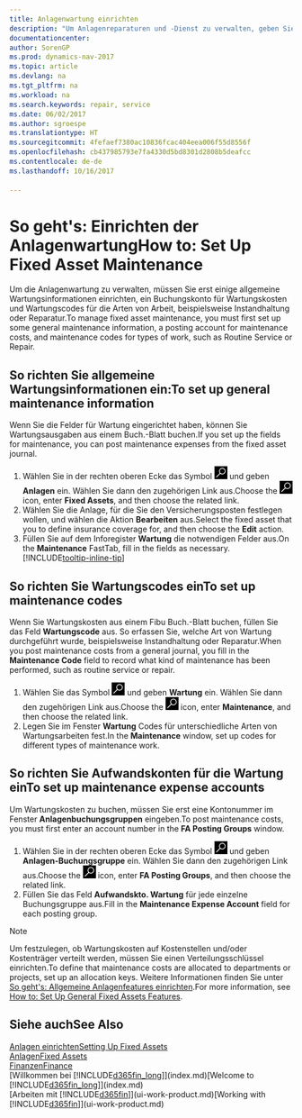 ```yaml
---
title: Anlagenwartung einrichten
description: "Um Anlagenreparaturen und -Dienst zu verwalten, geben Sie allgemeine Wartungsinformationen, Codes für die Art der Arbeit und eine Buchung für Kosten an."
documentationcenter: 
author: SorenGP
ms.prod: dynamics-nav-2017
ms.topic: article
ms.devlang: na
ms.tgt_pltfrm: na
ms.workload: na
ms.search.keywords: repair, service
ms.date: 06/02/2017
ms.author: sgroespe
ms.translationtype: HT
ms.sourcegitcommit: 4fefaef7380ac10836fcac404eea006f55d8556f
ms.openlocfilehash: cb437985793e7fa4330d5bd8301d2808b5deafcc
ms.contentlocale: de-de
ms.lasthandoff: 10/16/2017

---
```

# <a name="how-to-set-up-fixed-asset-maintenance"></a><span data-ttu-id="79995-103">So geht's: Einrichten der Anlagenwartung</span><span class="sxs-lookup"><span data-stu-id="79995-103">How to: Set Up Fixed Asset Maintenance</span></span>
<span data-ttu-id="79995-104">Um die Anlagenwartung zu verwalten, müssen Sie erst einige allgemeine Wartungsinformationen einrichten, ein Buchungskonto für Wartungskosten und Wartungscodes für die Arten von Arbeit, beispielsweise Instandhaltung oder Reparatur.</span><span class="sxs-lookup"><span data-stu-id="79995-104">To manage fixed asset maintenance, you must first set up some general maintenance information, a posting account for maintenance costs, and maintenance codes for types of work, such as Routine Service or Repair.</span></span>

## <a name="to-set-up-general-maintenance-information"></a><span data-ttu-id="79995-105">So richten Sie allgemeine Wartungsinformationen ein:</span><span class="sxs-lookup"><span data-stu-id="79995-105">To set up general maintenance information</span></span>
<span data-ttu-id="79995-106">Wenn Sie die Felder für Wartung eingerichtet haben, können Sie Wartungsausgaben aus einem Buch.-Blatt buchen.</span><span class="sxs-lookup"><span data-stu-id="79995-106">If you set up the fields for maintenance, you can post maintenance expenses from the fixed asset journal.</span></span>

1. <span data-ttu-id="79995-107">Wählen Sie in der rechten oberen Ecke das Symbol ![Nach Seite oder Bericht suchen](media/ui-search/search_small.png "Nach Seite oder Bericht suchen") und geben **Anlagen** ein. Wählen Sie dann den zugehörigen Link aus.</span><span class="sxs-lookup"><span data-stu-id="79995-107">Choose the ![Search for Page or Report](media/ui-search/search_small.png "Search for Page or Report icon") icon, enter **Fixed Assets**, and then choose the related link.</span></span>
2. <span data-ttu-id="79995-108">Wählen Sie die Anlage, für die Sie den Versicherungsposten festlegen wollen, und wählen die Aktion **Bearbeiten** aus.</span><span class="sxs-lookup"><span data-stu-id="79995-108">Select the fixed asset that you to define insurance coverage for, and then choose the **Edit** action.</span></span>
3. <span data-ttu-id="79995-109">Füllen Sie auf dem Inforegister **Wartung** die notwendigen Felder aus.</span><span class="sxs-lookup"><span data-stu-id="79995-109">On the **Maintenance** FastTab, fill in the fields as necessary.</span></span> [!INCLUDE[tooltip-inline-tip](includes/tooltip-inline-tip_md.md)]

## <a name="to-set-up-maintenance-codes"></a><span data-ttu-id="79995-110">So richten Sie Wartungscodes ein</span><span class="sxs-lookup"><span data-stu-id="79995-110">To set up maintenance codes</span></span>
<span data-ttu-id="79995-111">Wenn Sie Wartungskosten aus einem Fibu Buch.-Blatt buchen, füllen Sie das Feld **Wartungscode** aus. So erfassen Sie, welche Art von Wartung durchgeführt wurde, beispielsweise Instandhaltung oder Reparatur.</span><span class="sxs-lookup"><span data-stu-id="79995-111">When you post maintenance costs from a general journal, you fill in the **Maintenance Code** field to record what kind of maintenance has been performed, such as routine service or repair.</span></span>

1. <span data-ttu-id="79995-112">Wählen Sie das Symbol ![Nach Seite oder Bericht suchen](media/ui-search/search_small.png "Nach Seite oder Bericht suchen") und geben **Wartung** ein. Wählen Sie dann den zugehörigen Link aus.</span><span class="sxs-lookup"><span data-stu-id="79995-112">Choose the ![Search for Page or Report](media/ui-search/search_small.png "Search for Page or Report icon") icon, enter **Maintenance**, and then choose the related link.</span></span>
2. <span data-ttu-id="79995-113">Legen Sie im Fenster **Wartung** Codes für unterschiedliche Arten von Wartungsarbeiten fest.</span><span class="sxs-lookup"><span data-stu-id="79995-113">In the **Maintenance** window, set up codes for different types of maintenance work.</span></span>

## <a name="to-set-up-maintenance-expense-accounts"></a><span data-ttu-id="79995-114">So richten Sie Aufwandskonten für die Wartung ein</span><span class="sxs-lookup"><span data-stu-id="79995-114">To set up maintenance expense accounts</span></span>
<span data-ttu-id="79995-115">Um Wartungskosten zu buchen, müssen Sie erst eine Kontonummer im Fenster **Anlagenbuchungsgruppen** eingeben.</span><span class="sxs-lookup"><span data-stu-id="79995-115">To post maintenance costs, you must first enter an account number in the **FA Posting Groups** window.</span></span>

1. <span data-ttu-id="79995-116">Wählen Sie in der rechten oberen Ecke das Symbol ![Nach Seite oder Bericht suchen](media/ui-search/search_small.png "Nach Seite oder Bericht suchen") und geben **Anlagen-Buchungsgruppe** ein. Wählen Sie dann den zugehörigen Link aus.</span><span class="sxs-lookup"><span data-stu-id="79995-116">Choose the ![Search for Page or Report](media/ui-search/search_small.png "Search for Page or Report icon") icon, enter **FA Posting Groups**, and then choose the related link.</span></span>
2. <span data-ttu-id="79995-117">Füllen Sie das Feld **Aufwandskto. Wartung** für jede einzelne Buchungsgruppe aus.</span><span class="sxs-lookup"><span data-stu-id="79995-117">Fill in the **Maintenance Expense Account** field for each posting group.</span></span>

> [!NOTE]  
>   <span data-ttu-id="79995-118">Um festzulegen, ob Wartungskosten auf Kostenstellen und/oder Kostenträger verteilt werden, müssen Sie einen Verteilungsschlüssel einrichten.</span><span class="sxs-lookup"><span data-stu-id="79995-118">To define that maintenance costs are allocated to departments or projects, set up an allocation keys.</span></span> <span data-ttu-id="79995-119">Weitere Informationen finden Sie unter [So geht's: Allgemeine Anlagenfeatures einrichten](fa-how-setup-general.md).</span><span class="sxs-lookup"><span data-stu-id="79995-119">For more information, see [How to: Set Up General Fixed Assets Features](fa-how-setup-general.md).</span></span>

## <a name="see-also"></a><span data-ttu-id="79995-120">Siehe auch</span><span class="sxs-lookup"><span data-stu-id="79995-120">See Also</span></span>
[<span data-ttu-id="79995-121">Anlagen einrichten</span><span class="sxs-lookup"><span data-stu-id="79995-121">Setting Up Fixed Assets</span></span>](fa-setup.md)  
[<span data-ttu-id="79995-122">Anlagen</span><span class="sxs-lookup"><span data-stu-id="79995-122">Fixed Assets</span></span>](fa-manage.md)  
[<span data-ttu-id="79995-123">Finanzen</span><span class="sxs-lookup"><span data-stu-id="79995-123">Finance</span></span>](finance.md)  
<span data-ttu-id="79995-124">[Willkommen bei [!INCLUDE[d365fin_long](includes/d365fin_long_md.md)]](index.md)</span><span class="sxs-lookup"><span data-stu-id="79995-124">[Welcome to [!INCLUDE[d365fin_long](includes/d365fin_long_md.md)]](index.md)</span></span>  
<span data-ttu-id="79995-125">[Arbeiten mit [!INCLUDE[d365fin](includes/d365fin_md.md)]](ui-work-product.md)</span><span class="sxs-lookup"><span data-stu-id="79995-125">[Working with [!INCLUDE[d365fin](includes/d365fin_md.md)]](ui-work-product.md)</span></span>

